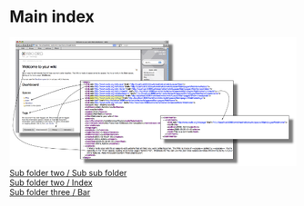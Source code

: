 # Main index 
![Foo](foo.png)
[Sub folder two / Sub sub folder ](/myroot/sub-folder-two/sub-sub-folder) <br>
[Sub folder two / Index ](/myroot/sub-folder-two/index.md) <br>
[Sub folder three / Bar](/myroot/sub-folder-three/bar.md) <br>
